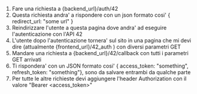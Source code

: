 1. Fare una richiesta a {backend_url}/auth/42
2. Questa richiesta andra' a rispondere con un json formato cosi' { redirect_url: "some url" }
3. Reindirizzare l'utente a questa pagina dove andra' ad eseguire l'autenticazione con l'API 42
4. L'utente dopo l'autenticazione tornera' sul sito in una pagina che mi devi dire (attualmente {frontend_url}/42_auth )
   con diversi parametri GET
5. Mandare una richiesta a {backend_url}/42/callback con tutti i parametri GET arrivati
6. Ti rispondera' con un JSON formato cosi' { access_token: "something", refresh_token: "something"}, sono da salvare
   entrambi da qualche parte
7. Per tutte le altre richieste devi aggiungere l'header Authorization con il valore "Bearer <access_token>"
